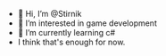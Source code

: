 - 👋 Hi, I’m @Stirnik
- 👀 I’m interested in game development
- 🌱 I’m currently learning c#
- I think that's enough for now.

<!---
Stirnik/Stirnik is a ✨ special ✨ repository because its `README.md` (this file) appears on your GitHub profile.
You can click the Preview link to take a look at your changes.
--->
